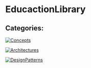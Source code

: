 # EducactionLibrary

## Categories: 

[![Concepts](https://img.shields.io/badge/Concepts-020?style=for-the-badge&logo=github&logoColor=white)](https://github.com/MohammadRezaGholamizadeh/EducactionLibrary/blob/main/Library/Concepts/README.md)

[![Architectures](https://img.shields.io/badge/Architectures-710?style=for-the-badge&logo=github&logoColor=white)](https://github.com/MohammadRezaGholamizadeh/EducactionLibrary/blob/main/Library/Architectures/README.md)

[![DesignPatterns](https://img.shields.io/badge/DesignPatterns-357?style=for-the-badge&logo=github&logoColor=white)](https://github.com/MohammadRezaGholamizadeh/EducactionLibrary/blob/main/Library/DesignPatterns/README.md)